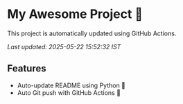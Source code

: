 # My Awesome Project 🚀

This project is automatically updated using GitHub Actions.

_Last updated: 2025-05-22 15:52:32 IST_

## Features
- Auto-update README using Python 🐍
- Auto Git push with GitHub Actions 🤖
